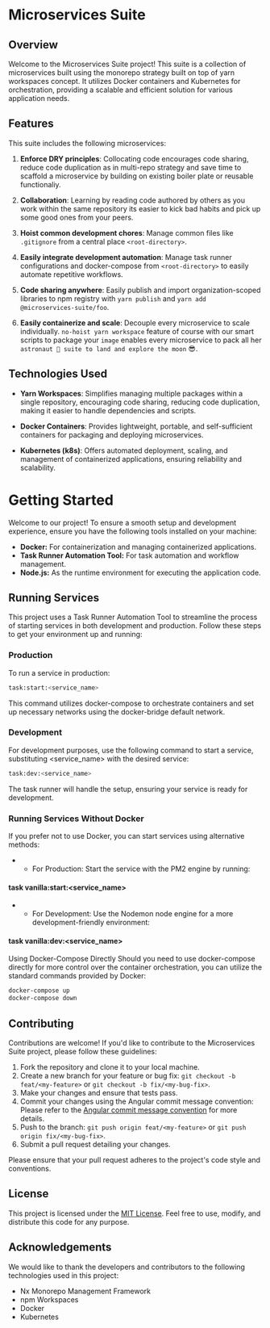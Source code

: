 # Microservices Suite

## Overview

Welcome to the Microservices Suite project! This suite is a collection of microservices built using the monorepo strategy built on top of yarn workspaces concept. It utilizes Docker containers and Kubernetes for orchestration, providing a scalable and efficient solution for various application needs.

## Features

This suite includes the following microservices:

1. **Enforce DRY principles**: Collocating code encourages code sharing, reduce code duplication as in multi-repo strategy and save time to scaffold a microservice by building on existing boiler plate or reusable functionaliy.

2. **Collaboration**: Learning by reading code authored by others as you work within the same repository its easier to kick bad habits and pick up some good ones from your peers.

3. **Hoist common development chores**: Manage common files like `.gitignore` from a central place `<root-directory>`. 

4. **Easily integrate development automation**: Manage task runner configurations and docker-compose from `<root-directory>` to easily automate repetitive workflows.

5. **Code sharing anywhere**: Easily publish and import organization-scoped libraries to npm registry with `yarn publish` and `yarn add @microservices-suite/foo`.

6. **Easily containerize and scale**: Decouple every microservice to scale individually. `no-hoist yarn workspace` feature of course with our smart scripts to package your `image` enables every microservice to pack all her `astronaut 🚀 suite to land and explore the moon` 😎.

## Technologies Used
  
- **Yarn Workspaces**: Simplifies managing multiple packages within a single repository, encouraging code sharing, reducing code duplication, making it easier to handle dependencies and scripts.

- **Docker Containers**: Provides lightweight, portable, and self-sufficient containers for packaging and deploying microservices.
  
- **Kubernetes (k8s)**: Offers automated deployment, scaling, and management of containerized applications, ensuring reliability and scalability.


# Getting Started

Welcome to our project! To ensure a smooth setup and development experience, ensure you have the following tools installed on your machine:

- **Docker:** For containerization and managing containerized applications.
- **Task Runner Automation Tool:** For task automation and workflow management.
- **Node.js:** As the runtime environment for executing the application code.

## Running Services

This project uses a Task Runner Automation Tool to streamline the process of starting services in both development and production. Follow these steps to get your environment up and running:

### Production

To run a service in production:

```bash
task:start:<service_name>
```

This command utilizes docker-compose to orchestrate containers and set up necessary networks using the docker-bridge default network.

### Development
For development purposes, use the following command to start a service, substituting <service_name> with the desired service:

```bash
task:dev:<service_name>
```

The task runner will handle the setup, ensuring your service is ready for development.

### Running Services Without Docker
If you prefer not to use Docker, you can start services using alternative methods:

- - For Production: Start the service with the PM2 engine by running:
#### task vanilla:start:<service_name>
- - For Development: Use the Nodemon node engine for a more development-friendly environment:

#### task vanilla:dev:<service_name>

Using Docker-Compose Directly
Should you need to use docker-compose directly for more control over the container orchestration, you can utilize the standard commands provided by Docker:
```bash
docker-compose up
docker-compose down
```

## Contributing

Contributions are welcome! If you'd like to contribute to the Microservices Suite project, please follow these guidelines:

1. Fork the repository and clone it to your local machine.
2. Create a new branch for your feature or bug fix: `git checkout -b feat/<my-feature>` or `git checkout -b fix/<my-bug-fix>`.
3. Make your changes and ensure that tests pass.
4. Commit your changes using the Angular commit message convention:
Please refer to the [Angular commit message convention](https://github.com/angular/angular/blob/master/CONTRIBUTING.md#commit) for more details.
5. Push to the branch: `git push origin feat/<my-feature>` or `git push origin fix/<my-bug-fix>`.
6. Submit a pull request detailing your changes.

Please ensure that your pull request adheres to the project's code style and conventions.

## License

This project is licensed under the [MIT License](LICENSE). Feel free to use, modify, and distribute this code for any purpose.

## Acknowledgements

We would like to thank the developers and contributors to the following technologies used in this project:

- Nx Monorepo Management Framework
- npm Workspaces
- Docker
- Kubernetes
